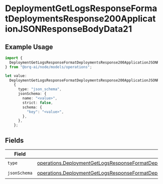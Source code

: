 # DeploymentGetLogsResponseFormatDeploymentsResponse200ApplicationJSONResponseBodyData21

## Example Usage

```typescript
import {
  DeploymentGetLogsResponseFormatDeploymentsResponse200ApplicationJSONResponseBodyData21,
} from "@orq-ai/node/models/operations";

let value:
  DeploymentGetLogsResponseFormatDeploymentsResponse200ApplicationJSONResponseBodyData21 =
    {
      type: "json_schema",
      jsonSchema: {
        name: "<value>",
        strict: false,
        schema: {
          "key": "<value>",
        },
      },
    };
```

## Fields

| Field                                                                                                                                                                                                                                                | Type                                                                                                                                                                                                                                                 | Required                                                                                                                                                                                                                                             | Description                                                                                                                                                                                                                                          |
| ---------------------------------------------------------------------------------------------------------------------------------------------------------------------------------------------------------------------------------------------------- | ---------------------------------------------------------------------------------------------------------------------------------------------------------------------------------------------------------------------------------------------------- | ---------------------------------------------------------------------------------------------------------------------------------------------------------------------------------------------------------------------------------------------------- | ---------------------------------------------------------------------------------------------------------------------------------------------------------------------------------------------------------------------------------------------------- |
| `type`                                                                                                                                                                                                                                               | [operations.DeploymentGetLogsResponseFormatDeploymentsResponse200ApplicationJSONResponseBodyData2DataMetadataType](../../models/operations/deploymentgetlogsresponseformatdeploymentsresponse200applicationjsonresponsebodydata2datametadatatype.md) | :heavy_check_mark:                                                                                                                                                                                                                                   | N/A                                                                                                                                                                                                                                                  |
| `jsonSchema`                                                                                                                                                                                                                                         | [operations.DeploymentGetLogsResponseFormatDeploymentsResponse200ApplicationJSONResponseBodyData2JSONSchema](../../models/operations/deploymentgetlogsresponseformatdeploymentsresponse200applicationjsonresponsebodydata2jsonschema.md)             | :heavy_check_mark:                                                                                                                                                                                                                                   | N/A                                                                                                                                                                                                                                                  |